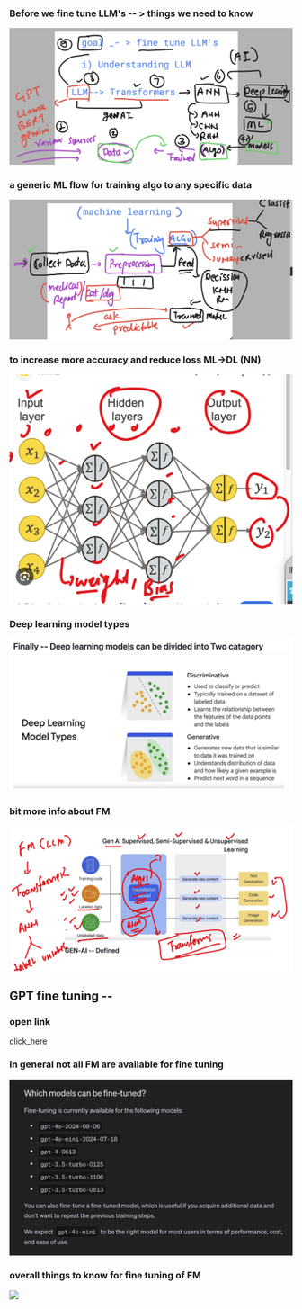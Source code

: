 ### Before we fine tune LLM's -- > things we need to know 

<img src="know.png">

### a generic ML flow for training algo to any specific data 

<img src="ml1.png">

### to increase more accuracy and reduce loss ML->DL (NN)

<img src="ml2.png">

### Deep learning model types 

<img src="dl1.png">

### bit more info about FM 

<img src="fm1.png">

## GPT fine tuning -- 

### open link 
[click_here](https://platform.openai.com/docs/overview)

### in general not all FM are available for fine tuning 

<img src="fine1.png">

### overall things to know for fine tuning of FM 

<img src="fine2.png">

